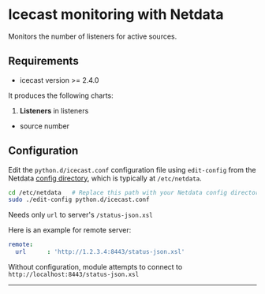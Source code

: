 <!--
title: "Icecast monitoring with Netdata"
custom_edit_url: "https://github.com/netdata/netdata/edit/master/collectors/python.d.plugin/icecast/README.md"
sidebar_label: "Icecast"
learn_status: "Published"
learn_topic_type: "References"
learn_rel_path: "References/Collectors references/Networking"
-->

# Icecast monitoring with Netdata

Monitors the number of listeners for active sources.

## Requirements

-   icecast version >= 2.4.0

It produces the following charts:

1.  **Listeners** in listeners

-   source number

## Configuration

Edit the `python.d/icecast.conf` configuration file using `edit-config` from the Netdata [config
directory](/docs/configure/nodes.md), which is typically at `/etc/netdata`.

```bash
cd /etc/netdata   # Replace this path with your Netdata config directory, if different
sudo ./edit-config python.d/icecast.conf
```

Needs only `url` to server's `/status-json.xsl`

Here is an example for remote server:

```yaml
remote:
  url      : 'http://1.2.3.4:8443/status-json.xsl'
```

Without configuration, module attempts to connect to `http://localhost:8443/status-json.xsl`

---


